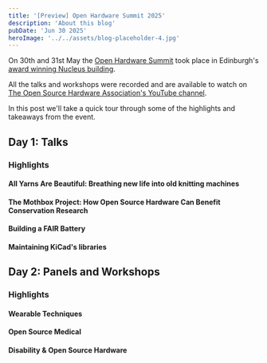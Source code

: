 ```yaml
---
title: '[Preview] Open Hardware Summit 2025'
description: 'About this blog'
pubDate: 'Jun 30 2025'
heroImage: '../../assets/blog-placeholder-4.jpg'
---
```

On 30th and 31st May the [Open Hardware Summit](https://2025.oshwa.org/) took place in Edinburgh's [award winning Nucleus building](https://www.ribaj.com/buildings/riba-awards-2025-rias-scotland-nucleus-building-university-of-edinburgh-sheppard-robson-education).

All the talks and workshops were recorded and are available to watch on [The Open Source Hardware Association's YouTube channel](https://www.youtube.com/@OpenSourceHardware/videos).

In this post we'll take a quick tour through some of the highlights and takeaways from the event.

## Day 1: Talks

### Highlights

#### All Yarns Are Beautiful: Breathing new life into old knitting machines

#### The Mothbox Project: How Open Source Hardware Can Benefit Conservation Research

#### Building a FAIR Battery

#### Maintaining KiCad's libraries

## Day 2: Panels and Workshops

### Highlights

#### Wearable Techniques

#### Open Source Medical

#### Disability & Open Source Hardware
